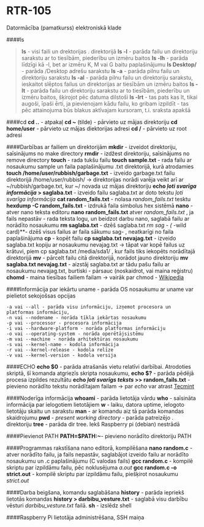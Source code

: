 # RTR-105
Datormācība (pamatkurss) elektroniskā klade

####ls 
>**ls** - visi faili un drektorijas . direktorijā
>**ls -l** - parāda failu un direktoriju sarakstu ar to tiesībām, piederību un izmēru baitos
**ls -lh** - parāda līdzīgi kā -l, bet ar izmēru K, M vai G baitu paplašinājumu
**ls Desktop/** - parāda /Desktop adrešu sarakstu
**ls -a** - parāda pilnu failu un direktoriju sarakstu
**ls -al** - parāda pilnu failu un direktoriju sarakstu, ieskaitot slēptos failus un direktorijas ar tiesībām un izmēru baitos
**ls -lt** - parāda failu un direktoriju sarakstu ar to tiesībām, piederību un izmēru baitos, šķirojot pēc datuma dilstoši
**ls -lrt** - tas pats kas lt, tikai augoši, īpaši ērti, ja pievienojam kādu failu, ko gribam izpildīt - tas pēc attainojuma būs blakus aktīvajam kursoram, t.i. sraksta apakšā

####cd
**cd ..** - atpakaļ
**cd ~** (tilde) - pārvieto uz mājas direktoriju
**cd home/user** - pārvieto uz mājas diektorijas adresi
**cd /** - pārvieto uz root adresi

####Darbības ar failiem un direktorijām
**mkdir** - izveidot direktoriju, saīsinājums no make directory
**rmdir** - izdžest direktoriju, saīsinājums no remove directory
**touch** - rada tukšu failu
**touch sample.txt** - rada failu ar nosaukumu sample un faila paplašinājumu .txt direktorijā, kurā atrodamies
**touch /home/user/rubbish/garbage.txt** - izveido garbage.txt failu direktorijā /home/user/rubbish/
-> direktorijas norādi varēja veikt arī ar ~/rubbish/garbage.txt, kur ~/ novada uz mājas direktoriju
**echo _ļoti svarīga informācija_ > saglaba.txt** - izveido failu saglaba.txt ar doto tekstu _ļoti svarīga informācija_
**cat random_fails.txt** - nolasa _random_fails.txt_ tesktu
**hexdump -C random_fails.txt** - izdrukā faila simbolus hex sistēmā
**nano** - atver nano teksta editoru
**nano random_fails.txt** atver _random_fails.txt_ , ja fails nepastāv - rada teksta logu, un beidzot darbu nano, saglabā failu ar norādīto nosaukumu
**rm saglaba.txt** - dzēš saglaba.txt
**rm sag* - (* -wild card)**- dzēš visus failus ar faila sākumu sag- , neatkarīgi no faila paplašinājuma
**cp** - kopēt failu
**cp saglaba.txt nevajag.txt** - izveido saglaba.txt kopiju ar nosaukumu nevajag.txt
-> tāpat var kopē failus uz krātuvi, piem cp saglaba.txt /media/sda1/ , kur fails tiks iekopēts norādītajā direktorijā
**mv** - pārcelt failu citā direktorijā, norādot jauno direktoriju
**mv saglaba.txt nevajag.txt** - aizstāj saglaba.txt ar tādu pašu failu ar nosaukumu nevajag.txt, burtiski - pārsauc (noskaidrot, vai maina reģistru)
**chomd** - maina tiesības failiem failam
-> vairāk par chmod - [Wikipedia](https://en.wikipedia.org/wiki/Chmod)

####Informācija par iekārtu
uname - parāda OS nosaukumu
ar uname var pielietot sekojošsas opcijas
```
-a vai --all - parāda visu informāciju, izņemot procesora un platformas informāciju,
-n vai --nodename - norāda tīkla iekārtas nosaukumu
-p vai --processor - procesora informācija
-i vai --hardware-platform - norāda platformas informāciju
-o vai --operating-system - norāda operētājsistēmu
-m vai --machine - norāda arhitektūras nosaukumu
-s vai --kernel-name - kodola informācija 
-r vai --kernel-release - kodola relīze
-v vai --kernel-version - kodola versija
```

####ECHO
**echo $0** - parāda atrašanās vietu relatīvi darbībai. Atrodoties skriptā, šī komanda atgriezīs skripta nosaukumu, 
**echo $?** - parāda pēdējā procesa izpildes rezultātu 
**echo _ļoti svarīgs teksts_ >> random_fails.txt** - pievieno norādīto tekstu norādītajam failam
-> par _echo_ var atrast [Tecmint](https://www.tecmint.com/echo-command-in-linux/)

####Noderīga informācija
**whoami** - parāda lietotāja vārdu
**who** - saīsināta informācija par ielogotiem lietotājiem
**w** - laiku, datora uptime, ielogoto lietotāju skaitu un sarakstu
**man** - ar komandu aiz tā parāda komandas skaidrojumu
**pwd** - _present working directory_ - parāda patreizējo . direktoriju
**tree** - parāda dir tree. Iekš Raspberry pi (debian) nestrādā

####Pievienot PATH
**PATH=$PATH:~**- pievieno norādīto direktoriju PATH

####Programmas rakstīšana nano editorā, kompilēšana
**nano random.c** - atver norādīto failu, ja fails nepastāv, saglabājot izveido failu ar norādīto nosaukumu un .c paplašinājumu (C valodas fails)
**gcc random.c** - kompilē skriptu par izpildāmu failu, pēc noklusējuma _a.out_
**gcc random.c -o strict.out** - kompilē skriptu par izpildāmu failu, piešķirot nosaukumu _strict.out_

####Darba beigšana, komandu saglabāšana
**history** - parāda iepriekš lietotās komandas
**history > darbibu_vesture.txt** - saglabā visu darbību vēsturi _darbibu_vesture.txt_ failā.
**sh** - izslēdz shell

####Raspberry Pi lietotāja administrēšana, SSH maiņa


